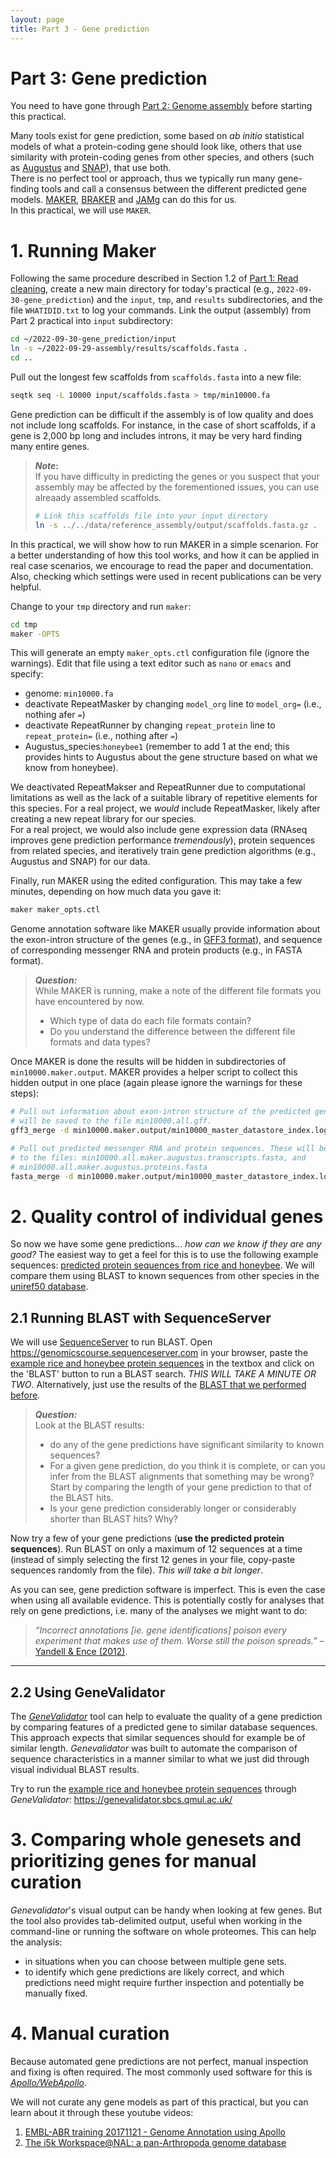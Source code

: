 ```yaml
---
layout: page
title: Part 3 - Gene prediction
---
```


<!-- Updated by Paolo Inglese, 2022 -->

# Part 3: Gene prediction

You need to have gone through [Part 2: Genome assembly](pt-2-assembly.html)
before starting this practical.

Many tools exist for gene prediction, some based on *ab initio* statistical
models of what a protein-coding gene should look like, others that use
similarity with protein-coding genes from other species, and others (such as
[Augustus](http://bioinf.uni-greifswald.de/augustus/) and
[SNAP](https://github.com/KorfLab/SNAP)), that use both.  
There is no perfect tool or approach, thus we typically run many gene-finding
tools and call a consensus between the different predicted gene models. 
[MAKER](http://www.yandell-lab.org/software/maker.html), 
[BRAKER](https://github.com/Gaius-Augustus/BRAKER) and 
[JAMg](https://github.com/genomecuration/JAMg) can do this for us.  
In this practical, we will use `MAKER`.

# 1. Running Maker

Following the same procedure described in Section 1.2 of
[Part 1: Read cleaning](pt-1-read-cleaning.html), create a new main directory
for today's practical (e.g., `2022-09-30-gene_prediction`) and the `input`,
`tmp`, and `results` subdirectories, and the file `WHATIDID.txt` to log your
commands.
Link the output (assembly) from Part 2 practical into `input` subdirectory:

```bash
cd ~/2022-09-30-gene_prediction/input
ln -s ~/2022-09-29-assembly/results/scaffolds.fasta .
cd ..
```

Pull out the longest few scaffolds from `scaffolds.fasta` into a new file:

```bash
seqtk seq -L 10000 input/scaffolds.fasta > tmp/min10000.fa
```

Gene prediction can be difficult if the assembly is of low quality and does not
include long scaffolds. For instance, in the case of short scaffolds, if a gene
is 2,000 bp long and includes introns, it may be very hard finding many entire
genes. 

> **_Note_:**  
> If you have difficulty in predicting the genes or you suspect that your
> assembly may be affected by the forementioned issues, you can use alreaady
> assembled scaffolds.
> ```bash
> # Link this scaffolds file into your input directory
> ln -s ../../data/reference_assembly/output/scaffolds.fasta.gz .
> ```

In this practical, we will show how to run MAKER in a simple scenarion. For a
better understanding of how this tool works, and how it can be applied in real
case scenarios, we encourage to read the paper and documentation. Also, checking
which settings were used in recent publications can be very helpful. 

Change to your `tmp` directory and run `maker`:

```bash
cd tmp
maker -OPTS
```
This will generate an empty `maker_opts.ctl` configuration file (ignore the
warnings). Edit that file using a text editor such as `nano` or `emacs` and
specify:

  * genome: `min10000.fa`
  * deactivate RepeatMasker by changing `model_org` line to `model_org=` 
    (i.e., nothing afer `=`)
  * deactivate RepeatRunner by changing `repeat_protein` line to 
    `repeat_protein=` (i.e., nothing after `=`)
  * Augustus_species:`honeybee1` (remember to add 1 at the end; this provides
    hints to Augustus about the gene structure based on what we know from
    honeybee).

We deactivated RepeatMakser and RepeatRunner due to computational limitations
as well as the lack of a suitable library of repetitive elements for this
species. For a real project, we *would* include RepeatMasker, likely after 
creating a new repeat library for our species.  
For a real project, we would also include gene expression data (RNAseq improves
gene prediction performance *tremendously*), protein sequences from related
species, and iteratively train gene prediction algorithms (e.g., Augustus and
SNAP) for our data.

Finally, run MAKER using the edited configuration. This may take a few 
minutes, depending on how much data you gave it:

```bash
maker maker_opts.ctl
```

Genome annotation software like MAKER usually provide information about the 
exon-intron structure of the genes (e.g., in 
[GFF3 format](https://github.com/The-Sequence-Ontology/Specifications/blob/master/gff3.md)),
and sequence of corresponding messenger RNA and protein products (e.g., in
FASTA format).

> **_Question:_**  
> While MAKER is running, make a note of the different file formats you have 
> encountered by now.  
> * Which type of data do each file formats contain?
> * Do you understand the difference between the different file formats and data
>   types?

Once MAKER is done the results will be hidden in subdirectories of 
`min10000.maker.output`. MAKER provides a helper script to collect this hidden
output in one place (again please ignore the warnings for these steps):

```bash
# Pull out information about exon-intron structure of the predicted genes. This
# will be saved to the file min10000.all.gff.
gff3_merge -d min10000.maker.output/min10000_master_datastore_index.log

# Pull out predicted messenger RNA and protein sequences. These will be saved
# to the files: min10000.all.maker.augustus.transcripts.fasta, and
# min10000.all.maker.augustus.proteins.fasta
fasta_merge -d min10000.maker.output/min10000_master_datastore_index.log
```

# 2. Quality control of individual genes

So now we have some gene predictions... *how can we know if they are any good?*
The easiest way to get a feel for this is to use the following example
sequences: [predicted protein sequences from rice and honeybee](predictions.fa).
We will compare them using BLAST to known sequences from other species in the
[uniref50 database](https://www.ncbi.nlm.nih.gov/pmc/articles/PMC4375400/).

## 2.1 Running BLAST with SequenceServer

We will use [SequenceServer](https://sequenceserver.com) to run BLAST. Open
https://genomicscourse.sequenceserver.com in your browser, paste the
[example rice and honeybee protein sequences](predictions.fa) in the textbox
and click on the 'BLAST' button to run a BLAST search. *THIS WILL TAKE A MINUTE 
OR TWO*. Alternatively, just use the results of the 
[BLAST that we performed before](http://blast.genomicscourse.com/sequenceserver/cac10ebf-dfb1-4ce6-9661-63d7d728babf).

> **_Question:_**  
> Look at the BLAST results:
> * do any of the gene predictions have significant similarity to known 
>   sequences?
> * For a given gene prediction, do you think it is complete, or can you infer
>   from the BLAST alignments that something may be wrong?
> Start by comparing the length of your gene prediction to that of the BLAST
> hits.  
> * Is your gene prediction considerably longer or considerably shorter than 
>   BLAST hits? Why?

Now try a few of your gene predictions (**use the predicted protein 
sequences**). Run BLAST on only a maximum of 12 sequences at a time (instead of
simply selecting the first 12 genes in your file, copy-paste sequences randomly
from  the file). *This will take a bit longer*. 

As you can see, gene prediction software is imperfect. This is even the case
when using all available evidence. This is potentially costly for analyses that
rely on gene predictions, i.e. many of the analyses we might want to do:

> *“Incorrect annotations [ie. gene identifications] poison every experiment 
> that makes use of them. Worse still the poison spreads.”* – 
> [Yandell & Ence (2012)](http://www.ncbi.nlm.nih.gov/pubmed/22510764).

---

## 2.2 Using GeneValidator

The
[*GeneValidator*](http://bioinformatics.oxfordjournals.org/content/32/10/1559.long)
tool can help to evaluate the quality of a gene prediction by comparing features
of a predicted gene to similar database sequences. This approach expects that
similar sequences should for example be of similar length. *Genevalidator* was
built to automate the comparison of sequence characteristics in a manner similar
to what we just did through visual individual BLAST results.

Try to run the [example rice and honeybee protein sequences](predictions.fa)
through *GeneValidator*: https://genevalidator.sbcs.qmul.ac.uk/ 


# 3. Comparing whole genesets and prioritizing genes for manual curation

*Genevalidator*'s visual output can be handy when looking at few genes. But the 
tool also provides tab-delimited output, useful when working in the command-line
or running the software on whole proteomes. This can help the analysis:
  * in situations when you can choose between multiple gene sets.
  * to identify which gene predictions are likely correct, and which predictions
    need might require further inspection and potentially be manually fixed.

# 4. Manual curation

Because automated gene predictions are not perfect, manual inspection and fixing
is often required. The most commonly used software for this is
[*Apollo/WebApollo*](http://genomearchitect.org/).

We will not curate any gene models as part of this practical, but you can learn
about it through these youtube videos:

1. [EMBL-ABR training 20171121 - Genome Annotation using Apollo](https://youtu.be/Wec7ZlXykQc)
2. [The i5k Workspace@NAL: a pan-Arthropoda genome database](https://youtu.be/HYo2RQa4BUI?t=865)
